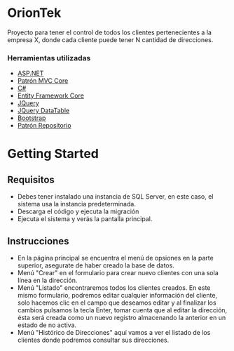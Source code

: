 # OrionTek
Proyecto para tener el control de todos los clientes pertenecientes a la empresa X, donde cada cliente puede tener N cantidad de direcciones.

### Herramientas utilizadas

* [ASP.NET](https://dotnet.microsoft.com/en-us/apps/aspnet)
* [Patrón MVC Core](https://docs.microsoft.com/en-us/aspnet/core/mvc/overview?view=aspnetcore-6.0)
* [C#](https://docs.microsoft.com/en-us/dotnet/csharp/)
* [Entity Framework Core](https://docs.microsoft.com/en-us/ef/core/)
* [JQuery](https://jquery.com/)
* [JQuery DataTable](https://datatables.net/)
* [Bootstrap](https://getbootstrap.com)
* [Patrón Repositorio](https://www.linkedin.com/pulse/repository-pattern-c-pawan-verma/)

# Getting Started
## Requisitos
* Debes tener instalado una instancia de SQL Server, en este caso, el sistema usa la instancia predeterminada.
* Descarga el código y ejecuta la migración
* Ejecuta el sistema y verás la pantalla principal.

## Instrucciones
* En la página principal se encuentra el menú de opsiones en la parte superior, asegurate de haber creado la base de datos.
* Menú "Crear" en el formulario para crear nuevo clientes con una sola línea en la dirección.
* Menú "Listado" encontraremos todos los clientes creados. En este mismo formulario, podremos editar cualquier información del cliente, solo hacemos clic en el campo que deseamos editar y al finalizar los cambios pulsamos la tecla Enter, tomar cuenta que al editar la dirección, ésta será creada como un nuevo registro almacenando la anterior en un estado de no activa.
* Menú "Histórico de Direcciones" aquí vamos a ver el listado de los clientes donde podremos consultar sus direcciones.
